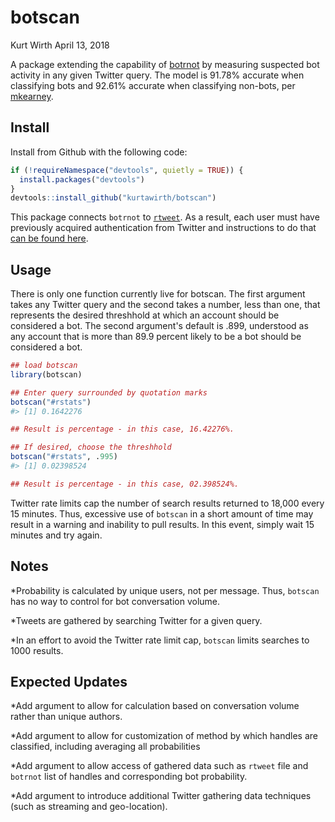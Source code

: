 botscan
================
Kurt Wirth
April 13, 2018

A package extending the capability of [botrnot](https://github.com/mkearney/botrnot) by measuring suspected bot activity in any given Twitter query. The model is 91.78% accurate when classifying bots and 92.61% accurate when classifying non-bots, per [mkearney](https://github.com/mkearney).

Install
-------

Install from Github with the following code:

``` r
if (!requireNamespace("devtools", quietly = TRUE)) {
  install.packages("devtools")
}
devtools::install_github("kurtawirth/botscan")
```

This package connects <code>botrnot</code> to [<code>rtweet</code>](https://github.com/mkearney/rtweet). As a result, each user must have previously acquired authentication from Twitter and instructions to do that [can be found here](http://rtweet.info/articles/auth.html).

Usage
-----

There is only one function currently live for botscan. The first argument takes any Twitter query and the second takes a number, less than one, that represents the desired threshhold at which an account should be considered a bot. The second argument's default is .899, understood as any account that is more than 89.9 percent likely to be a bot should be considered a bot.

``` r
## load botscan
library(botscan)

## Enter query surrounded by quotation marks
botscan("#rstats")
#> [1] 0.1642276

## Result is percentage - in this case, 16.42276%.

## If desired, choose the threshhold
botscan("#rstats", .995)
#> [1] 0.02398524

## Result is percentage - in this case, 02.398524%.
```

Twitter rate limits cap the number of search results returned to 18,000 every 15 minutes. Thus, excessive use of <code>botscan</code> in a short amount of time may result in a warning and inability to pull results. In this event, simply wait 15 minutes and try again.

Notes
-----

\*Probability is calculated by unique users, not per message. Thus, <code>botscan</code> has no way to control for bot conversation volume.

\*Tweets are gathered by searching Twitter for a given query.

\*In an effort to avoid the Twitter rate limit cap, <code>botscan</code> limits searches to 1000 results.

Expected Updates
----------------

\*Add argument to allow for calculation based on conversation volume rather than unique authors.

\*Add argument to allow for customization of method by which handles are classified, including averaging all probabilities

\*Add argument to allow access of gathered data such as <code>rtweet</code> file and <code>botrnot</code> list of handles and corresponding bot probability.

\*Add argument to introduce additional Twitter gathering data techniques (such as streaming and geo-location).
